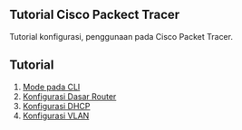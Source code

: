 ## Tutorial Cisco Packect Tracer
Tutorial konfigurasi, penggunaan pada Cisco Packet Tracer.

## Tutorial
1. [Mode pada CLI](tutor/1/README.md)
2. [Konfigurasi Dasar Router](tutor/2/README.md)
3. [Konfigurasi DHCP](tutor/3/README.md)
4. [Konfigurasi VLAN](tutor/4/README.md)






